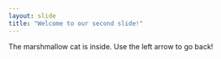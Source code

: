 ```yaml
---
layout: slide
title: "Welcome to our second slide!"
---
```

The marshmallow cat is inside.
Use the left arrow to go back!
